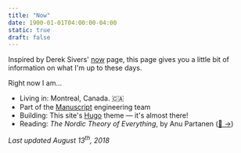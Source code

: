 ```yaml
---
title: "Now"
date: 1900-01-01T04:00:00-04:00
static: true
draft: false
---
```



Inspired by Derek Sivers' [now](https://sivers.org/nowff) page, this page gives you a little bit of information on what I'm up to these days.

Right now I am…

- Living in: Montreal, Canada. 🇨🇦
- Part of the [Manuscript](https://manuscript.com) engineering team
- Building: This site's [Hugo](https://gohugo.io) theme — it's almost there!
- Reading: _The Nordic Theory of Everything_, by Anu Partanen ([🔗 &rarr;](http://www.anupartanen.com/the-nordic-theory-of-everything/))

_Last updated August 13<sup>th</sup>, 2018_
